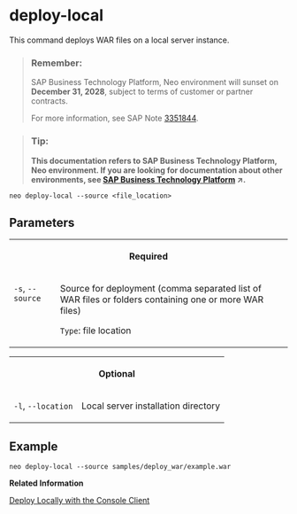<!-- loio8fdc143303d2456a84cd660eb7277a6a -->

# deploy-local

This command deploys WAR files on a local server instance.



> ### Remember:  
> SAP Business Technology Platform, Neo environment will sunset on **December 31, 2028**, subject to terms of customer or partner contracts.
> 
> For more information, see SAP Note [3351844](https://me.sap.com/notes/3351844).

> ### Tip:  
> **This documentation refers to SAP Business Technology Platform, Neo environment. If you are looking for documentation about other environments, see [SAP Business Technology Platform](https://help.sap.com/viewer/65de2977205c403bbc107264b8eccf4b/Cloud/en-US/6a2c1ab5a31b4ed9a2ce17a5329e1dd8.html "SAP Business Technology Platform (SAP BTP) is an integrated offering comprised of four technology portfolios: database and data management, application development and integration, analytics, and intelligent technologies. The platform offers users the ability to turn data into business value, compose end-to-end business processes, and build and extend SAP applications quickly.") :arrow_upper_right:.**



```
neo deploy-local --source <file_location>
```



## Parameters


<table>
<tr>
<th valign="top" colspan="2">

Required



</th>
</tr>
<tr>
<td valign="top">

`-s`, `--source`



</td>
<td valign="top">

Source for deployment \(comma separated list of WAR files or folders containing one or more WAR files\)

`Type`: file location



</td>
</tr>
</table>


<table>
<tr>
<th valign="top" colspan="2">

Optional



</th>
</tr>
<tr>
<td valign="top">

`-l`, `--location`



</td>
<td valign="top">

Local server installation directory



</td>
</tr>
</table>



## Example

```
neo deploy-local --source samples/deploy_war/example.war
```

**Related Information**  


[Deploy Locally with the Console Client](../30-development-neo/deploy-locally-with-the-console-client-937c833.md "The console client allows you to install a server runtime in a local folder and use it to deploy your application.")

